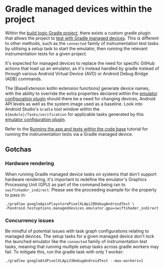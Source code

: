 # Gradle managed devices within the project

Within the [build logic Gradle project], there exists a custom gradle plugin that allows the project
to [test with Gradle managed devices]. This is different to other methods, such as the `connected`
family of instrumentation test tasks by utilising a setup task to start the emulator, then running
the relevant instrumentation tests for a given project.

It's expected for managed devices to replace the need for specific GitHub actions that load up an
emulator, as it's instead handled by gradle instead of through various Android Virtual Device (AVD)
or Android Debug Bridge (ADB) commands.

The [BaseExtension kotlin extension functions] generate device names, with the ability
to override the extra properties declared within the [emulator configuration plugin] should there be
a need for changing devices, Android API levels as well as the system image used as a baseline.
Look into Android Studio's `Gradle` tool window within the `${module}/Tasks/verification` for
applicable tasks generated by this [emulator configuration plugin].

Refer to the [Running the app and tests within the code base] tutorial for running the
instrumentation tests via a Gradle managed device.

## Gotchas

### Hardware rendering

When running Gradle managed device tasks on systems that don't support hardware rendering, it's
important to redefine the emulator's Graphics Processing Unit (GPU) as part of the command being ran to `swiftshader_indirect`.
Please see the proceeding example for the property to pass in:

```shell
./gradlew googleApisPlaystorePixelXLApi29DebugAndroidTest \
-Pandroid.testoptions.manageddevices.emulator.gpu=swiftshader_indirect
```

### Concurrency issues

Be mindful of potential issues with task graph configurations relating to managed devices.
The setup tasks for a given managed device don't lock the launched emulator like the `connected`
family of instrumentation test tasks, meaning that running multiple setup tasks across gradle
workers may fail. To mitigate this, run the gradle task with only 1 worker:

```shell
./gradlew googleAtdPixelXLApi33DebugAndroidTest --max-workers=1
```


[BaseExtension extension functions]: /modules/buildLogic/plugins/src/main/kotlin/uk/gov/documentchecking/extensions/BaseExtensions.kt
[build logic Gradle project]: /modules/buildLogic/plugins
[emulator configuration plugin]: /modules/buildLogic/plugins/src/main/kotlin/uk/gov/documentchecking/emulator-config.gradle.kts
[Running the app and tests within the code base]: ./runningTheCodeBase.md
[test with Gradle managed devices]: https://developer.android.com/studio/test/gradle-managed-devices
